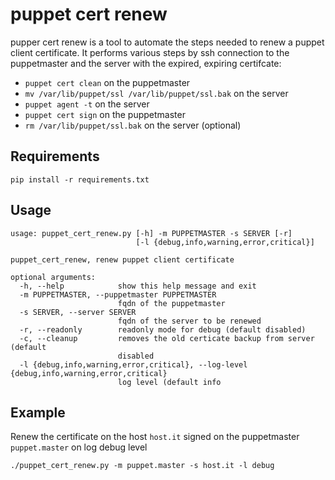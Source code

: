 # puppet cert renew

pupper cert renew is a tool to automate the steps needed to renew a puppet client certificate.
It performs various steps by ssh connection to the puppetmaster and the server with the expired, expiring certifcate:

* `puppet cert clean` on the puppetmaster
* `mv /var/lib/puppet/ssl /var/lib/puppet/ssl.bak` on the server
* `puppet agent -t` on the server
* `puppet cert sign` on the puppetmaster
* `rm /var/lib/puppet/ssl.bak` on the server (optional)

## Requirements
```
pip install -r requirements.txt
```

## Usage
```
usage: puppet_cert_renew.py [-h] -m PUPPETMASTER -s SERVER [-r]                                                                                                                                                    
                            [-l {debug,info,warning,error,critical}]

puppet_cert_renew, renew puppet client certificate

optional arguments:
  -h, --help            show this help message and exit
  -m PUPPETMASTER, --puppetmaster PUPPETMASTER
                        fqdn of the puppetmaster
  -s SERVER, --server SERVER
                        fqdn of the server to be renewed
  -r, --readonly        readonly mode for debug (default disabled)
  -c, --cleanup         removes the old certicate backup from server (default
                        disabled
  -l {debug,info,warning,error,critical}, --log-level {debug,info,warning,error,critical}
                        log level (default info
```

## Example
Renew the certificate on the host `host.it` signed on the puppetmaster `puppet.master` on log debug level
```
./puppet_cert_renew.py -m puppet.master -s host.it -l debug
```
